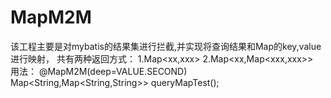 # MapM2M

该工程主要是对mybatis的结果集进行拦截,并实现将查询结果和Map的key,value进行映射，
共有两种返回方式：
  1.Map<xx,xxx>
  2.Map<xx,Map<xxx,xxx>>  
 用法：
  @MapM2M(deep=VALUE.SECOND)
  Map<String,Map<String,String>> queryMapTest();
